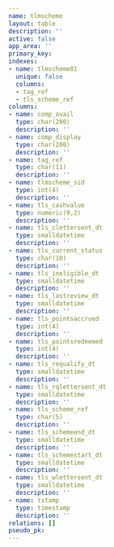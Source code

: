 ```yaml
---
name: tlmscheme
layout: table
description: ''
active: false
app_area: ''
primary_key: 
indexes:
- name: tlmscheme01
  unique: false
  columns:
  - tag_ref
  - tls_scheme_ref
columns:
- name: comp_avail
  type: char(200)
  description: ''
- name: comp_display
  type: char(200)
  description: ''
- name: tag_ref
  type: char(11)
  description: ''
- name: tlmscheme_sid
  type: int(4)
  description: ''
- name: tls_cashvalue
  type: numeric(9,2)
  description: ''
- name: tls_clettersent_dt
  type: smalldatetime
  description: ''
- name: tls_current_status
  type: char(10)
  description: ''
- name: tls_ineligible_dt
  type: smalldatetime
  description: ''
- name: tls_lastreview_dt
  type: smalldatetime
  description: ''
- name: tls_pointsaccrued
  type: int(4)
  description: ''
- name: tls_pointsredeemed
  type: int(4)
  description: ''
- name: tls_requalify_dt
  type: smalldatetime
  description: ''
- name: tls_rqlettersent_dt
  type: smalldatetime
  description: ''
- name: tls_scheme_ref
  type: char(5)
  description: ''
- name: tls_schemeend_dt
  type: smalldatetime
  description: ''
- name: tls_schemestart_dt
  type: smalldatetime
  description: ''
- name: tls_wlettersent_dt
  type: smalldatetime
  description: ''
- name: tstamp
  type: timestamp
  description: ''
relations: []
pseudo_pk: 
---
```


